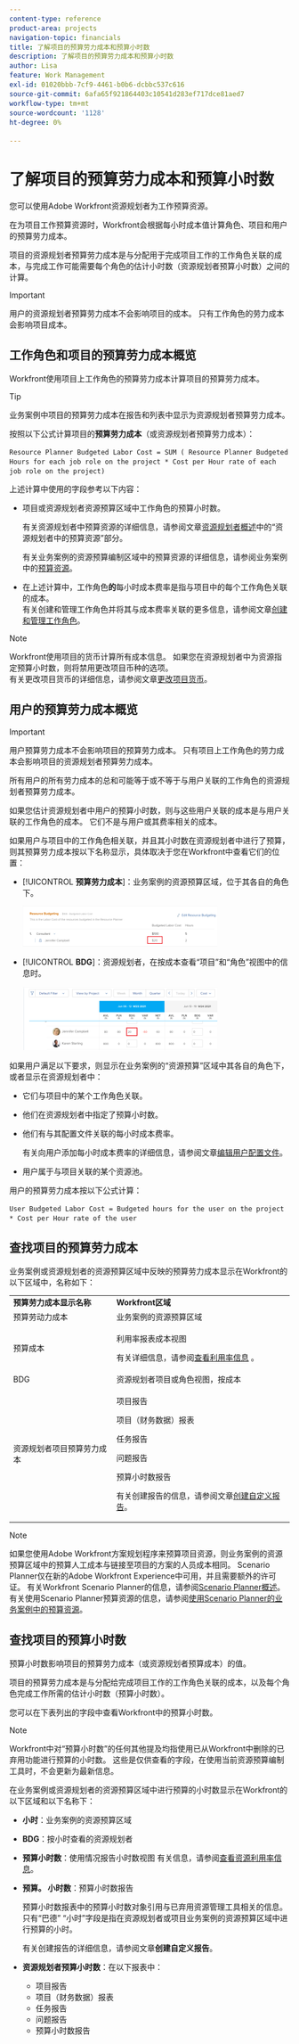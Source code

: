 ```yaml
---
content-type: reference
product-area: projects
navigation-topic: financials
title: 了解项目的预算劳力成本和预算小时数
description: 了解项目的预算劳力成本和预算小时数
author: Lisa
feature: Work Management
exl-id: 01020bbb-7cf9-4461-b0b6-dcbbc537c616
source-git-commit: 6afa65f921864403c10541d283ef717dce81aed7
workflow-type: tm+mt
source-wordcount: '1128'
ht-degree: 0%

---
```


# 了解项目的预算劳力成本和预算小时数

<!--
<(NOTE: Keep the structure of this article similar to Calculating Budgeted Cost)</p>
-->

您可以使用Adobe Workfront资源规划者为工作预算资源。

在为项目工作预算资源时，Workfront会根据每小时成本值计算角色、项目和用户的预算劳力成本。

项目的资源规划者预算劳力成本是与分配用于完成项目工作的工作角色关联的成本，与完成工作可能需要每个角色的估计小时数（资源规划者预算小时数）之间的计算。

>[!IMPORTANT]
>
>用户的资源规划者预算劳力成本不会影响项目的成本。 只有工作角色的劳力成本会影响项目成本。

## 工作角色和项目的预算劳力成本概览

Workfront使用项目上工作角色的预算劳力成本计算项目的预算劳力成本。

>[!TIP]
>
>业务案例中项目的预算劳力成本在报告和列表中显示为资源规划者预算劳力成本。

按照以下公式计算项目的&#x200B;**预算劳力成本**（或资源规划者预算劳力成本）：

`Resource Planner Budgeted Labor Cost = SUM ( Resource Planner Budgeted Hours for each job role on the project * Cost per Hour rate of each job role on the project)`

上述计算中使用的字段参考以下内容：

* 项目或资源规划者资源预算区域中工作角色的预算小时数。

  有关资源规划者中预算资源的详细信息，请参阅文章[资源规划者概述](../../../resource-mgmt/resource-planning/get-started-resource-planner.md)中的“资源规划者中的预算资源”部分。

  有关业务案例的资源预算编制区域中的预算资源的详细信息，请参阅业务案例中的[预算资源](../../../manage-work/projects/define-a-business-case/budget-resources-in-business-case.md)。

* 在上述计算中，工作角色&#x200B;**的**&#x200B;每小时成本费率是指与项目中的每个工作角色关联的成本。\
  有关创建和管理工作角色并将其与成本费率关联的更多信息，请参阅文章[创建和管理工作角色](../../../administration-and-setup/set-up-workfront/organizational-setup/create-manage-job-roles.md)。

>[!NOTE]
>
>Workfront使用项目的货币计算所有成本信息。 如果您在资源规划者中为资源指定预算小时数，则将禁用更改项目币种的选项。\
>有关更改项目货币的详细信息，请参阅文章[更改项目货币](../../../manage-work/projects/project-finances/change-project-currency.md)。

## 用户的预算劳力成本概览

<!--
<p data-mc-conditions="QuicksilverOrClassic.Draft mode">(NOTE: Update the following section in the Create a Business Case article, as well, when you update it here.)</p>
-->

>[!IMPORTANT]
>
>用户预算劳力成本不会影响项目的预算劳力成本。 只有项目上工作角色的劳力成本会影响项目的资源规划者预算劳力成本。
> 
>所有用户的所有劳力成本的总和可能等于或不等于与用户关联的工作角色的资源规划者预算劳力成本。
>
>如果您估计资源规划者中用户的预算小时数，则与这些用户关联的成本是与用户关联的工作角色的成本。 它们不是与用户或其费率相关的成本。

如果用户与项目中的工作角色相关联，并且其小时数在资源规划者中进行了预算，则其预算劳力成本按以下名称显示，具体取决于您在Workfront中查看它们的位置：

* [!UICONTROL **预算劳力成本**]：业务案例的资源预算区域，位于其各自的角色下。

  ![](assets/budgeted-labor-cost-for-users-in-business-case-highlighted-350x73.png)

* [!UICONTROL **BDG**]：资源规划者，在按成本查看“项目”和“角色”视图中的信息时。

  ![](assets/budgeted-labor-cost-for-users-in-rp-project-view-cost--highlighted-350x115.png)

如果用户满足以下要求，则显示在业务案例的“资源预算”区域中其各自的角色下，或者显示在资源规划者中：

* 它们与项目中的某个工作角色关联。
* 他们在资源规划者中指定了预算小时数。
* 他们有与其配置文件关联的每小时成本费率。

  有关向用户添加每小时成本费率的详细信息，请参阅文章[编辑用户配置文件](../../../administration-and-setup/add-users/create-and-manage-users/edit-a-users-profile.md)。

* 用户属于与项目关联的某个资源池。

用户的预算劳力成本按以下公式计算：

`User Budgeted Labor Cost = Budgeted hours for the user on the project * Cost per Hour rate of the user`

## 查找项目的预算劳力成本

业务案例或资源规划者的资源预算区域中反映的预算劳力成本显示在Workfront的以下区域中，名称如下：

<table style="table-layout:auto"> 
   <col> 
   <col> 
   <tbody> 
    <tr> 
     <td><strong>预算劳力成本显示名称</strong></td> 
     <td><strong>Workfront区域</strong></td> 
    </tr> 
    <tr> 
     <td>预算劳动力成本</td> 
     <td>业务案例的资源预算区域</td> 
    </tr> 
    <tr> 
     <td>预算成本</td> 
     <td><p>利用率报表成本视图</p><p>有关详细信息，请参阅<a href="../../../resource-mgmt/resource-utilization/view-utilization-information.md">查看利用率信息</a> 。</p></td> 
    </tr> 
    <tr> 
     <td>BDG </td> 
     <td>资源规划者项目或角色视图，按成本</td> 
    </tr> 
    <tr> 
     <td>资源规划者项目预算劳力成本</td> 
     <td> <p>项目报告</p> <p>项目（财务数据）报表</p> <p>任务报告</p> <p>问题报告</p> <p>预算小时数报告</p> <p>有关创建报告的信息，请参阅文章<a href="../../../reports-and-dashboards/reports/creating-and-managing-reports/create-custom-report.md" class="MCXref xref">创建自定义报告</a>。</p> </td> 
    </tr> 
   </tbody> 
  </table>

>[!NOTE]
>
>如果您使用Adobe Workfront方案规划程序来预算项目资源，则业务案例的资源预算区域中的预算人工成本与链接至项目的方案的人员成本相同。 Scenario Planner仅在新的Adobe Workfront Experience中可用，并且需要额外的许可证。 有关Workfront Scenario Planner的信息，请参阅[Scenario Planner概述](../../../scenario-planner/scenario-planner-overview.md)。 有关使用Scenario Planner预算资源的信息，请参阅[使用Scenario Planner的业务案例中的预算资源](../../../manage-work/projects/define-a-business-case/budget-resources-in-business-case-use-scenario-planner.md)。

## 查找项目的预算小时数

<!--
(NOTE: Keep the structure of this article similar to Calculating Budgeted Cost)
-->

预算小时数影响项目的预算劳力成本（或资源规划者预算成本）的值。

项目的预算劳力成本是与分配给完成项目工作的工作角色关联的成本，以及每个角色完成工作所需的估计小时数（预算小时数）。

您可以在下表列出的字段中查看Workfront中的预算小时数。

>[!NOTE]
>
>Workfront中对“预算小时数”的任何其他提及均指使用已从Workfront中删除的已弃用功能进行预算的小时数。 这些是仅供查看的字段，在使用当前资源预算编制工具时，不会更新为最新信息。

在业务案例或资源规划者的资源预算区域中进行预算的小时数显示在Workfront的以下区域和以下名称下：

* **小时**：业务案例的资源预算区域
* **BDG**：按小时查看的资源规划者
* **预算小时数**：使用情况报告小时数视图
有关信息，请参阅[查看资源利用率信息](../../../resource-mgmt/resource-utilization/view-utilization-information.md)。
* **预算。 小时数**：预算小时数报告

  预算小时数报表中的预算小时数对象引用与已弃用资源管理工具相关的信息。 只有“巴德” “小时”字段是指在资源规划者或项目业务案例的资源预算区域中进行预算的小时。

  有关创建报告的详细信息，请参阅文章&#x200B;**创建自定义报告**。
* **资源规划者预算小时数**：在以下报表中：

   * 项目报告
   * 项目（财务数据）报表
   * 任务报告
   * 问题报告
   * 预算小时数报告
